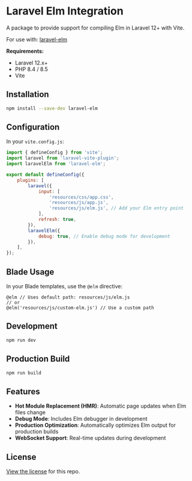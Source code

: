 # Laravel Elm Integration

A package to provide support for compiling Elm in Laravel 12+ with Vite.

For use with: [laravel-elm](https://github.com/tightenco/laravel-elm)

**Requirements:**
- Laravel 12.x+
- PHP 8.4 / 8.5  
- Vite

## Installation

```bash
npm install --save-dev laravel-elm
```

## Configuration

In your `vite.config.js`:

```javascript
import { defineConfig } from 'vite';
import laravel from 'laravel-vite-plugin';
import laravelElm from 'laravel-elm';

export default defineConfig({
    plugins: [
        laravel({
            input: [
                'resources/css/app.css',
                'resources/js/app.js',
                'resources/js/elm.js', // Add your Elm entry point
            ],
            refresh: true,
        }),
        laravelElm({
            debug: true, // Enable debug mode for development
        }),
    ],
});
```

## Blade Usage

In your Blade templates, use the `@elm` directive:

```blade
@elm // Uses default path: resources/js/elm.js
// or
@elm('resources/js/custom-elm.js') // Use a custom path
```

## Development

```bash
npm run dev
```

## Production Build

```bash
npm run build
```

## Features

- **Hot Module Replacement (HMR)**: Automatic page updates when Elm files change
- **Debug Mode**: Includes Elm debugger in development
- **Production Optimization**: Automatically optimizes Elm output for production builds
- **WebSocket Support**: Real-time updates during development

## License

[View the license](https://github.com/tightenco/laravel-elm/blob/master/LICENSE) for this repo.
